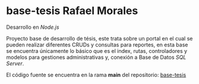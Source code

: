 # base-tesis Rafael Morales

Desarrollo en *Node.js*

Proyecto base de desarrollo de tésis, este trata sobre un portal en el cual se pueden realizar diferentes CRUDs y consultas para reportes, en esta base se encuentra únicamente lo básico que es el index, rutas, controladores y modelos para gestiones administrativas y, conexión a Base de Datos *SQL Server*.

El código fuente se encuentra en la rama **main** del repositorio: [base-tesis](https://github.com/donis-rafael/base-tesis.git)